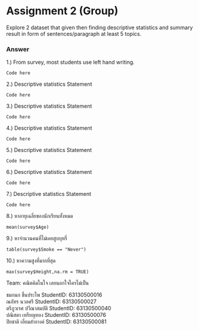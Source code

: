 # Assignment 2 (Group)
Explore 2 dataset that given then finding descriptive statistics and summary result in form of sentences/paragraph at least 5 topics.

### Answer

1.) From survey, most students use left hand writing.
```{R}
Code here
```

2.) Descriptive statistics Statement
```{R}
Code here
```


3.) Descriptive statistics Statement
```{R}
Code here
```


4.) Descriptive statistics Statement
```{R}
Code here
```


5.) Descriptive statistics Statement
```{R}
Code here
```

6.) Descriptive statistics Statement
```{R}
Code here
```


7.) Descriptive statistics Statement
```{R}
Code here
```


8.) หาอายุเฉลี่ยของนักเรียนทั้งหมด
```{R}
mean(survey$Age)
```


9.) หาจำนวนคนที่ไม่เคยสูบบุหรี่
```{R}
table(survey$Smoke == "Never")
```

10.) หาความสูงที่มากที่สุด
```{R}
max(survey$Height,na.rm = TRUE)
```


Team: คณิตคิดในใจ เลยนอกใจใครไม่เป็น

ชมกนก ชื่นประไพ StudentID: 63130500016 <br>
ณภัทร นวลศรี StudentID: 63130500027 <br>
ตรีภูวเรศ ปวีณาสมบัติ StudentID: 63130500040 <br>
ปณิสตา เหรียญทอง StudentID: 63130500076 <br>
ปิยชาติ เอี่ยมสำอางค์ StudentID: 63130500081
